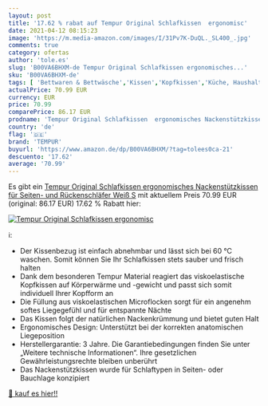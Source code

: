```yaml
---
layout: post
title: '17.62 % rabat auf Tempur Original Schlafkissen  ergonomisc'
date: 2021-04-12 08:15:23
image: 'https://m.media-amazon.com/images/I/31Pv7K-DuQL._SL400_.jpg'
comments: true
category: ofertas
author: 'tole.es'
slug: 'B00VA6BHXM-de Tempur Original Schlafkissen ergonomisches...'
sku: 'B00VA6BHXM-de'
tags: [ 'Bettwaren & Bettwäsche','Kissen','Kopfkissen','Küche, Haushalt & Wohnen','tempur', ]
actualPrice: 70.99 EUR
currency: EUR
price: 70.99
comparePrice: 86.17 EUR
prodname: 'Tempur Original Schlafkissen  ergonomisches Nackenstützkissen für Seiten- und Rückenschläfer  Weiß  S'
country: 'de'
flag: '🇩🇪'
brand: 'TEMPUR'
buyurl: 'https://www.amazon.de/dp/B00VA6BHXM/?tag=tolees0ca-21'
descuento: '17.62'
average: '70.99'
---
```


Es gibt ein [Tempur Original Schlafkissen  ergonomisches Nackenstützkissen für Seiten- und Rückenschläfer  Weiß  S](https://www.amazon.de/dp/B00VA6BHXM/?tag=tolees0ca-21) mit aktuellem Preis 70.99 EUR (original: 86.17 EUR) 17.62 % Rabatt hier:

[![Tempur Original Schlafkissen  ergonomisc](https://m.media-amazon.com/images/I/31Pv7K-DuQL._SL400_.jpg)](https://www.amazon.de/dp/B00VA6BHXM/?tag=tolees0ca-21)

ℹ️:

- Der Kissenbezug ist einfach abnehmbar und lässt sich bei 60 °C waschen. Somit können Sie Ihr Schlafkissen stets sauber und frisch halten
- Dank dem besonderen Tempur Material reagiert das viskoelastische Kopfkissen auf Körperwärme und -gewicht und passt sich somit individuell Ihrer Kopfform an
- Die Füllung aus viskoelastischen Microflocken sorgt für ein angenehm softes Liegegefühl und für entspannte Nächte
- Das Kissen folgt der natürlichen Nackenkrümmung und bietet guten Halt
- Ergonomisches Design: Unterstützt bei der korrekten anatomischen Liegeposition
- Herstellergarantie: 3 Jahre. Die Garantiebedingungen finden Sie unter „Weitere technische Informationen“. Ihre gesetzlichen Gewährleistungsrechte bleiben unberührt
- Das Nackenstützkissen wurde für Schlaftypen in Seiten- oder Bauchlage konzipiert

[🛒 kauf es hier!!](https://www.amazon.de/dp/B00VA6BHXM/?tag=tolees0ca-21)
